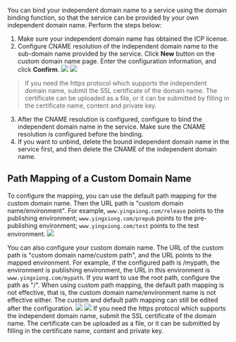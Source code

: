 You can bind your independent domain name to a service using the domain binding function, so that the service can be provided by your own independent domain name. Perform the steps below:
1. Make sure your independent domain name has obtained the ICP license.
2. Configure CNAME resolution of the independent domain name to the sub-domain name provided by the service. Click **New** button on the custom domain name page. Enter the configuration information, and click **Confirm**.
![](https://mc.qcloudimg.com/static/img/88c5083867ed7c396244f290058e9185/image.png)
![](https://main.qcloudimg.com/raw/7414bfafb6c036a68627bfb5d8ff7d7e.png)

> If you need the https protocol which supports the independent domain name, submit the SSL certificate of the domain name. The certificate can be uploaded as a file, or it can be submitted by filling in the certificate name, content and private key. 
3. After the CNAME resolution is configured, configure to bind the independent domain name in the service. Make sure the CNAME resolution is configured before the binding.
4. If you want to unbind, delete the bound independent domain name in the service first, and then delete the CNAME of the independent domain name.

## Path Mapping of a Custom Domain Name

To configure the mapping, you can use the default path mapping for the custom domain name. Then the URL path is "custom domain name/environment". For example, `www.yingxiong.com/release` points to the publishing environment; `www.yingxiong.com/prepub` points to the pre-publishing environment; `www.yingxiong.com/test` points to the test environment.
![](https://mc.qcloudimg.com/static/img/4dceea99a76647beca1da5d4de37ec85/image.png)

You can also configure your custom domain name. The URL of the custom path is "custom domain name/custom path", and the URL points to the mapped environment. For example, if the configured path is /mypath, the environment is publishing environment, the URL in this environment is `www.yingxiong.com/mypath`. If you want to use the root path, configure the path as "/".
When using custom path mapping, the default path mapping is not effective, that is, the custom domain name/environment name is not effective either.
The custom and default path mapping can still be edited after the configuration.
![](https://main.qcloudimg.com/raw/ffa157c0de1e533b99f82985c939148a.png)
![](https://mc.qcloudimg.com/static/img/d161334055893fff4b4bdce9e886b251/image.png)
If you need the https protocol which supports the independent domain name, submit the SSL certificate of the domain name. The certificate can be uploaded as a file, or it can be submitted by filling in the certificate name, content and private key.


